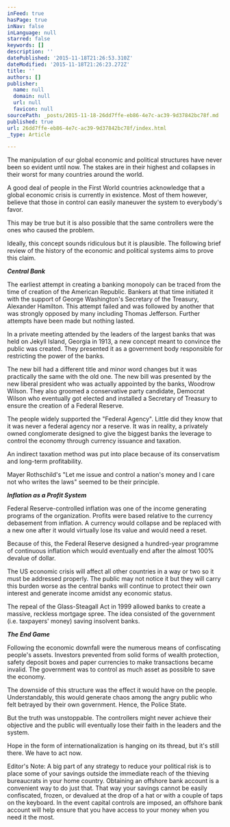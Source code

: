 ```yaml
---
inFeed: true
hasPage: true
inNav: false
inLanguage: null
starred: false
keywords: []
description: ''
datePublished: '2015-11-18T21:26:53.310Z'
dateModified: '2015-11-18T21:26:23.272Z'
title: ''
authors: []
publisher:
  name: null
  domain: null
  url: null
  favicon: null
sourcePath: _posts/2015-11-18-26dd7ffe-eb86-4e7c-ac39-9d37842bc78f.md
published: true
url: 26dd7ffe-eb86-4e7c-ac39-9d37842bc78f/index.html
_type: Article

---
```

The manipulation of our global
economic and political structures have never been so evident until now. The
stakes are in their highest and collapses in their worst for many countries
around the world.

A good deal of people in the
First World countries acknowledge that a global economic crisis is currently in
existence. Most of them however, believe that those in control can easily
maneuver the system to everybody's favor.

This may be true but it is also
possible that the same controllers were the ones who caused the problem.

Ideally, this concept sounds
ridiculous but it is plausible. The following brief review of the history of
the economic and political systems aims to prove this claim.

**_Central Bank_**

The earliest attempt in creating
a banking monopoly can be traced from the time of creation of the American
Republic. Bankers at that time initiated it with the support of George
Washington's Secretary of the Treasury, Alexander Hamilton. This attempt failed
and was followed by another that was strongly opposed by many including Thomas
Jefferson. Further attempts have been made but nothing lasted.

In a private meeting attended by
the leaders of the largest banks that was held on Jekyll Island, Georgia in
1913, a new concept meant to convince the public was created. They presented it
as a government body responsible for restricting the power of the banks.

The new bill had a different
title and minor word changes but it was practically the same with the old one.
The new bill was presented by the new liberal president who was actually
appointed by the banks, Woodrow Wilson. They also groomed a conservative party candidate,
Democrat Wilson who eventually got elected and installed a Secretary of
Treasury to ensure the creation of a Federal Reserve.

The people widely supported the
"Federal Agency". Little did they know that it was never a federal agency nor a
reserve. It was in reality, a privately owned conglomerate designed to give the
biggest banks the leverage to control the economy through currency issuance and
taxation. 

An indirect taxation method was
put into place because of its conservatism and long-term profitability.

Mayer Rothschild's "Let me issue
and control a nation's money and I care not who writes the laws" seemed to be
their principle.

**_Inflation as a Profit System_**

Federal Reserve-controlled
inflation was one of the income generating programs of the organization.
Profits were based relative to the currency debasement from inflation. A
currency would collapse and be replaced with a new one after it would virtually
lose its value and would need a reset.

Because of this, the Federal
Reserve designed a hundred-year programme of continuous inflation which would
eventually end after the almost 100% devalue of dollar.

The US economic crisis will
affect all other countries in a way or two so it must be addressed properly.
The public may not notice it but they will carry this burden worse as the
central banks will continue to protect their own interest and generate income
amidst any economic status.

The repeal of the Glass-Steagall
Act in 1999 allowed banks to create a massive, reckless mortgage spree. The
idea consisted of the government (i.e. taxpayers' money) saving insolvent
banks.

**_The End Game_**

Following the economic downfall
were the numerous means of confiscating people's assets. Investors prevented
from solid forms of wealth protection, safety deposit boxes and paper
currencies to make transactions became invalid. The government was to control
as much asset as possible to save the economy.

The downside of this structure
was the effect it would have on the people. Understandably, this would generate
chaos among the angry public who felt betrayed by their own government. Hence,
the Police State.

But the truth was unstoppable.
The controllers might never achieve their objective and the public will
eventually lose their faith in the leaders and the system. 

Hope in the form of
internationalization is hanging on its thread, but it's still there. We have to
act now.

Editor's Note: A big part of any strategy to
reduce your political risk is to place some of your savings outside the
immediate reach of the thieving bureaucrats in your home country. Obtaining an
offshore bank account is a convenient way to do just that.
That way your savings cannot be easily
confiscated, frozen, or devalued at the drop of a hat or with a couple of taps
on the keyboard. In the event capital controls are imposed, an offshore bank
account will help ensure that you have access to your money when you need it
the most.